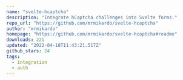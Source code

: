 ```yaml
---
name: "svelte-hcaptcha"
description: "Integrate hCaptcha challenges into Svelte forms."
repo_url: "https://github.com/mrmikardo/svelte-hcaptcha"
author: "mrmikardo"
homepage: "https://github.com/mrmikardo/svelte-hcaptcha#readme"
downloads: 221
updated: "2022-04-18T11:43:21.517Z"
github_stars: 24
tags: 
  - integration
  - auth
---
```

